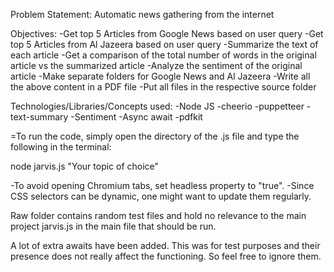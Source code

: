 Problem Statement:
Automatic news gathering from the internet

Objectives:
-Get top 5 Articles from Google News based on user query
-Get top 5 Articles from Al Jazeera based on user query
-Summarize the text of each article
-Get a comparison of the total number of words in the original article vs the summarized article
-Analyze the sentiment of the original article
-Make separate folders for Google News and Al Jazeera
-Write all the above content in a PDF file
-Put all files in the respective source folder

Technologies/Libraries/Concepts used:
-Node JS
-cheerio
-puppetteer
-text-summary
-Sentiment
-Async await
-pdfkit

=To run the code, simply open the directory of the .js file and type the following in the terminal:

node jarvis.js "Your topic of choice"

-To avoid opening Chromium tabs, set headless property to "true".
-Since CSS selectors can be dynamic, one might want to update them regularly.

Raw folder contains random test files and hold no relevance to the main project
jarvis.js in the main file that should be run.

A lot of extra awaits have been added. This was for test purposes and their presence does not really affect the functioning. So feel free to ignore them. 